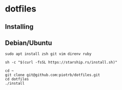 # dotfiles

## Installing

## Debian/Ubuntu

```
sudo apt install zsh git vim direnv ruby

sh -c "$(curl -fsSL https://starship.rs/install.sh)"

cd ~
git clone git@github.com:piotrb/dotfiles.git
cd dotfiles
./install

```

